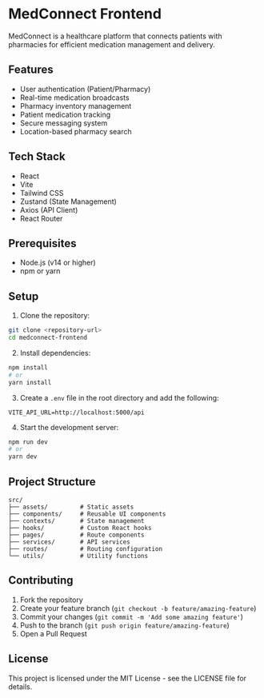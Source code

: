 # MedConnect Frontend

MedConnect is a healthcare platform that connects patients with pharmacies for efficient medication management and delivery.

## Features

- User authentication (Patient/Pharmacy)
- Real-time medication broadcasts
- Pharmacy inventory management
- Patient medication tracking
- Secure messaging system
- Location-based pharmacy search

## Tech Stack

- React
- Vite
- Tailwind CSS
- Zustand (State Management)
- Axios (API Client)
- React Router

## Prerequisites

- Node.js (v14 or higher)
- npm or yarn

## Setup

1. Clone the repository:
```bash
git clone <repository-url>
cd medconnect-frontend
```

2. Install dependencies:
```bash
npm install
# or
yarn install
```

3. Create a `.env` file in the root directory and add the following:
```
VITE_API_URL=http://localhost:5000/api
```

4. Start the development server:
```bash
npm run dev
# or
yarn dev
```

## Project Structure

```
src/
├── assets/         # Static assets
├── components/     # Reusable UI components
├── contexts/       # State management
├── hooks/          # Custom React hooks
├── pages/          # Route components
├── services/       # API services
├── routes/         # Routing configuration
└── utils/          # Utility functions
```

## Contributing

1. Fork the repository
2. Create your feature branch (`git checkout -b feature/amazing-feature`)
3. Commit your changes (`git commit -m 'Add some amazing feature'`)
4. Push to the branch (`git push origin feature/amazing-feature`)
5. Open a Pull Request

## License

This project is licensed under the MIT License - see the LICENSE file for details.
